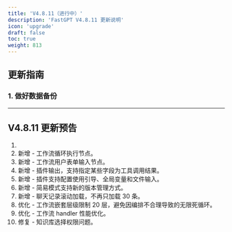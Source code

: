 ```yaml
---
title: 'V4.8.11（进行中）'
description: 'FastGPT V4.8.11 更新说明'
icon: 'upgrade'
draft: false
toc: true
weight: 813
---
```


## 更新指南

### 1. 做好数据备份

-------

## V4.8.11 更新预告

1. 
2. 新增 - 工作流循环执行节点。
3. 新增 - 工作流用户表单输入节点。
4. 新增 - 插件输出，支持指定某些字段为工具调用结果。
5. 新增 - 插件支持配置使用引导、全局变量和文件输入。
6. 新增 - 简易模式支持新的版本管理方式。
7. 新增 - 聊天记录滚动加载，不再只加载 30 条。
8. 优化 - 工作流嵌套层级限制 20 层，避免因编排不合理导致的无限死循环。
9. 优化 - 工作流 handler 性能优化。
10. 修复 - 知识库选择权限问题。
